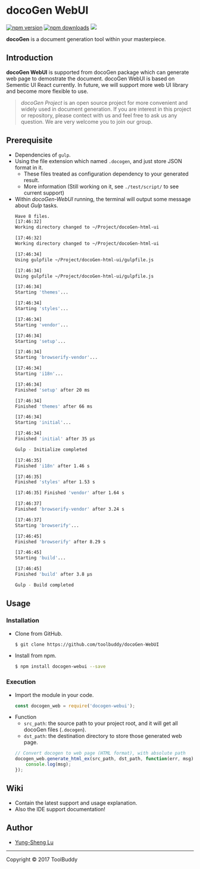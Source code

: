 # docoGen WebUI

[![npm version](https://badge.fury.io/js/docogen-webui.svg)](https://badge.fury.io/js/docogen-webui.svg)
[![npm downloads](https://img.shields.io/npm/dm/docogen-webui.svg)](https://img.shields.io/npm/dm/docogen-webui.svg)
[![](https://data.jsdelivr.com/v1/package/npm/docogen/badge)](https://www.jsdelivr.com/package/npm/docogen-webui)

**docoGen** is a document generation tool within your masterpiece.

## Introduction

**docoGen WebUI** is supported from docoGen package which can generate web page to demostrate the document. docoGen WebUI is based on Sementic UI React currently. In future, we will support more web UI library and become more flexible to use.

> *docoGen Project* is an open source project for more convenient and widely used in document generation. If you are interest in this project or repository, please contect with us and feel free to ask us any question. We are very welcome you to join our group.

## Prerequisite

* Dependencies of `gulp`.
* Using the file extension which named `.docogen`, and just store JSON format in it.
    * These files treated as configuration dependency to your generated result.
    * More information (Still working on it, see `./test/script/` to see current support)
* Within *docoGen-WebUI* running, the terminal will output some message about *Gulp* tasks.
    ```bash
    Have 8 files.
    [17:46:32]
    Working directory changed to ~/Project/docoGen-html-ui

    [17:46:32]
    Working directory changed to ~/Project/docoGen-html-ui

    [17:46:34]
    Using gulpfile ~/Project/docoGen-html-ui/gulpfile.js

    [17:46:34]
    Using gulpfile ~/Project/docoGen-html-ui/gulpfile.js

    [17:46:34]
    Starting 'themes'...

    [17:46:34]
    Starting 'styles'...

    [17:46:34]
    Starting 'vendor'...

    [17:46:34]
    Starting 'setup'...

    [17:46:34]
    Starting 'browserify-vendor'...

    [17:46:34]
    Starting 'i18n'...

    [17:46:34]
    Finished 'setup' after 20 ms

    [17:46:34]
    Finished 'themes' after 66 ms

    [17:46:34]
    Starting 'initial'...

    [17:46:34]
    Finished 'initial' after 35 μs

    Gulp - Initialize completed

    [17:46:35]
    Finished 'i18n' after 1.46 s

    [17:46:35]
    Finished 'styles' after 1.53 s

    [17:46:35] Finished 'vendor' after 1.64 s

    [17:46:37]
    Finished 'browserify-vendor' after 3.24 s

    [17:46:37]
    Starting 'browserify'...

    [17:46:45]
    Finished 'browserify' after 8.29 s

    [17:46:45]
    Starting 'build'...

    [17:46:45]
    Finished 'build' after 3.8 μs

    Gulp - Build completed
    ```

## Usage

### Installation

* Clone from GitHub.
    ```bash
    $ git clone https://github.com/toolbuddy/docoGen-WebUI
    ```
* Install from npm.
    ```bash
    $ npm install docogen-webui --save
    ```
### Execution

* Import the module in your code.
    ```javascript
    const docogen_web = require('docogen-webui');
    ```
* Function
    * `src_path`: the source path to your project root, and it will get all docoGen files (`.docogen`).
    * `dst_path`: the destination directory to store those generated web page.
    ```javascript
    // Convert docogen to web page (HTML format), with absolute path
    docogen_web.generate_html_ex(src_path, dst_path, function(err, msg) {
        console.log(msg);
    });
    ```

## Wiki

* Contain the latest support and usage explanation.
* Also the IDE support documentation!

## Author

* [Yung-Sheng Lu](http://www.github.com/yungshenglu)

---

Copyright © 2017 ToolBuddy